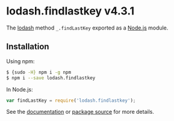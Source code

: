 # lodash.findlastkey v4.3.1

The [lodash](https://lodash.com/) method `_.findLastKey` exported as a [Node.js](https://nodejs.org/) module.

## Installation

Using npm:
```bash
$ {sudo -H} npm i -g npm
$ npm i --save lodash.findlastkey
```

In Node.js:
```js
var findLastKey = require('lodash.findlastkey');
```

See the [documentation](https://lodash.com/docs#findLastKey) or [package source](https://github.com/lodash/lodash/blob/4.3.1-npm-packages/lodash.findlastkey) for more details.
